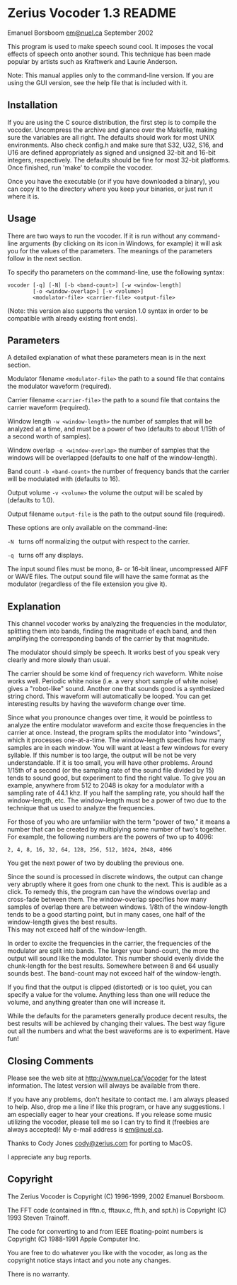 Zerius Vocoder 1.3 README
========================================================================

Emanuel Borsboom <em@nuel.ca> September 2002

This program is used to make speech sound cool.  It imposes the vocal
effects of speech onto another sound.  This technique has been made
popular by artists such as Kraftwerk and Laurie Anderson.

Note: This manual applies only to the command-line version.  If you are
using the GUI version, see the help file that is included with it.

Installation
------------

If you are using the C source distribution, the first step is to
compile the vocoder.  Uncompress the archive and glance over the
Makefile, making sure the variables are all right.  The defaults
should work for most UNIX environments.  Also check config.h and make
sure that S32, U32, S16, and U16 are defined appropriately as signed
and unsigned 32-bit and 16-bit integers, respectively.  The defaults
should be fine for most 32-bit platforms.  Once finished, run 'make'
to compile the vocoder.

Once you have the executable (or if you have downloaded a binary), you
can copy it to the directory where you keep your binaries, or just run
it where it is.

Usage
-----

There are two ways to run the vocoder.  If it is run without any
command-line arguments (by clicking on its icon in Windows, for example)
it will ask you for the values of the parameters.  The meanings of the
parameters follow in the next section.

To specify tho parameters on the command-line, use the following syntax:

    vocoder [-q] [-N] [-b <band-count>] [-w <window-length] 
            [-o <window-overlap>] [-v <volume>] 
            <modulator-file> <carrier-file> <output-file>

(Note: this version also supports the version 1.0 syntax in order
to be compatible with already existing front ends).

Parameters
----------

A detailed explanation of what these parameters mean is in the next
section.

Modulator filename `<modulator-file>`
	the path to a sound file that contains the modulator waveform
	(required).

Carrier filename `<carrier-file>`
	the path to a sound file that contains the carrier waveform
	(required).

Window length `-w <window-length>`
	the number of samples that will be analyzed at a time, and must
	be a power of two (defaults to about 1/15th of a second worth of
	samples).

Window overlap `-o <window-overlap>`
	the number of samples that the windows will be overlapped
	(defaults to one half of the window-length).

Band count `-b <band-count>`
	the number of frequency bands that the carrier will be modulated
	with (defaults to 16).

Output volume `-v <volume>`
	the volume the output will be scaled by (defaults to 1.0).

Output filename `output-file`
	is the path to the output sound file (required).

These options are only available on the command-line:

`-N	` turns off normalizing the output with respect to the carrier. 

`-q	` turns off any displays.

The input sound files must be mono, 8- or 16-bit linear, uncompressed
AIFF or WAVE files.  The output sound file will have the same format
as the modulator (regardless of the file extension you give it).

Explanation
-----------

This channel vocoder works by analyzing the frequencies in the
modulator, splitting them into bands, finding the magnitude of each
band, and then amplifying the corresponding bands of the carrier by
that magnitude.

The modulator should simply be speech.  It works best of you speak
very clearly and more slowly than usual.

The carrier should be some kind of frequency rich waveform.  White
noise works well.  Periodic white noise (i.e. a very short sample of
white noise) gives a "robot-like" sound.  Another one that sounds good
is a synthesized string chord.  This waveform will automatically be
looped.  You can get interesting results by having the waveform change
over time.

Since what you pronounce changes over time, it would be pointless to
analyze the entire modulator waveform and excite those frequencies in
the carrier at once.  Instead, the program splits the modulator into
"windows", which it processes one-at-a-time.  The window-length
specifies how many samples are in each window.  You will want at least
a few windows for every syllable.  If this number is too large, the
output will be not be very understandable.  If it is too small, you
will have other problems.  Around 1/15th of a second (or the sampling
rate of the sound file divided by 15) tends to sound good, but
experiment to find the right value.  To give you an example, anywhere
from 512 to 2048 is okay for a modulator with a sampling rate of 44.1
khz.  If you half the sampling rate, you should half the
window-length, etc.  The window-length must be a power of two due to
the technique that us used to analyze the frequencies.

For those of you who are unfamiliar with the term "power of two," it
means a number that can be created by multiplying some number of two's
together.  For example, the following numbers are the powers of two up
to 4096:

    2, 4, 8, 16, 32, 64, 128, 256, 512, 1024, 2048, 4096

You get the next power of two by doubling the previous one.

Since the sound is processed in discrete windows, the output can
change very abruptly where it goes from one chunk to the next.  This
is audible as a click.  To remedy this, the program can have the
windows overlap and cross-fade between them.  The window-overlap
specifies how many samples of overlap there are between windows.
1/8th of the window-length tends to be a good starting point, but
in many cases, one half of the window-length gives the best results.  
This may not exceed half of the window-length.

In order to excite the frequencies in the carrier, the frequencies of
the modulator are split into bands.  The larger your band-count, the
more the output will sound like the modulator.  This number should
evenly divide the chunk-length for the best results.  Somewhere
between 8 and 64 usually sounds best.  The band-count may not exceed
half of the window-length.

If you find that the output is clipped (distorted) or is too quiet,
you can specify a value for the volume.  Anything less than one will
reduce the volume, and anything greater than one will increase it.

While the defaults for the parameters generally produce decent
results, the best results will be achieved by changing their values.
The best way figure out all the numbers and what the best waveforms
are is to experiment.  Have fun!

Closing Comments
----------------

Please see the web site at <http://www.nuel.ca/Vocoder> for the latest information.  The
latest version will always be available from there.

If you have any problems, don't hesitate to contact me.  I am always
pleased to help.  Also, drop me a line if like this program, or have
any suggestions.  I am especially eager to hear your creations.  If
you release some music utilizing the vocoder, please tell me so I can
try to find it (freebies are always accepted)!  My e-mail address is
em@nuel.ca.

Thanks to Cody Jones <cody@zerius.com> for porting to MacOS.

I appreciate any bug reports.

Copyright
---------

The Zerius Vocoder is Copyright (C) 1996-1999, 2002 Emanuel Borsboom.

The FFT code (contained in fftn.c, fftaux.c, fft.h, and spt.h) is
Copyright (C) 1993 Steven Trainoff.

The code for converting to and from IEEE floating-point numbers is
Copyright (C) 1988-1991 Apple Computer Inc.

You are free to do whatever you like with the vocoder, as long as the
copyright notice stays intact and you note any changes.

There is no warranty.
